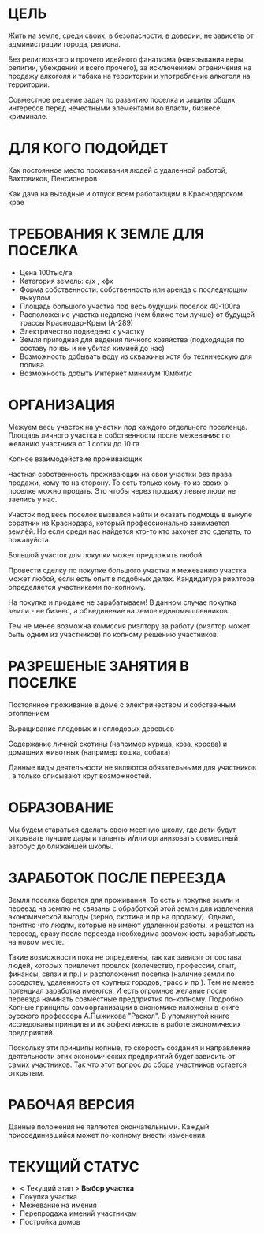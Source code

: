 # ЦЕЛЬ

Жить на земле, среди своих, в безопасности, в доверии, не зависеть от администрации города, региона.

Без религиозного и прочего идейного фанатизма (навязывания веры, религии, убеждений и всего прочего), за исключением ограничения на продажу алкоголя и табака на территории и употребление алкоголя на территории.

Совместное решение задач по развитию поселка и защиты общих интересов перед нечестными элементами во власти, бизнесе, криминале.

# ДЛЯ КОГО ПОДОЙДЕТ

Как постоянное место проживания людей с удаленной работой, Вахтовиков, Пенсионеров

Как дача на выходные и отпуск всем работающим в Краснодарском крае

# ТРЕБОВАНИЯ К ЗЕМЛЕ ДЛЯ ПОСЕЛКА

- Цена 100тыс/га
- Категория земель: с/x , кфх
- Форма собственности: собственность или аренда с последующим выкупом 
- Площадь большого участка под весь будущий поселок 40-100га
- Расположение участка недалеко (чем ближе тем лучше) от будущей трассы Краснодар-Крым (А-289)
- Электричество подведено к участку
- Земля пригодная для ведения личного хозяйства (подходящая по составу почвы и не убитая химией до нас)
- Возможность добывать воду из скважины хотя бы техническую для полива.
- Возможность добыть Интернет минимум 10мбит/с

# ОРГАНИЗАЦИЯ

Межуем весь участок на участки под каждого отдельного поселенца. Площадь личного участка в собственности после межевания: по желанию участника от 1 сотки до 10 га.

Копное взаимодействие проживающих

Частная собственность проживающих на свои участки без права продажи, кому-то на сторону. То есть только кому-то из своих в поселке можно продать. Это чтобы через продажу левые люди не заелись у нас.

Участок под весь поселок вызвался найти и оказать подмощь в выкупе соратник из Краснодара, который профессионально занимается землёй. Но если среди нас найдется кто-то кто захочет это сделать, то пожалуйста.

Большой участок для покупки может предложить любой

Провести сделку по покупке большого участка и межеванию участка может любой, если есть опыт в подобных делах. Кандидатура риэлтора определяется участниками по-копному.

На покупке и продаже не зарабатываем! В данном случае покупка земли - не бизнес, а объединение на земле единомышленников.

Тем не менее возможна комиссия риэлтору за работу (риэлтор может быть одним из участников) по копному решению участников.

# РАЗРЕШЕНЫЕ ЗАНЯТИЯ В ПОСЕЛКЕ

Постоянное проживание в доме с электричеством и собственным отоплением

Выращивание плодовых и неплодовых деревьев

Содержание личной скотины (например курица, коза, корова) и домашних животных (например кошка, собака)

Данные виды деятельности не являются обязательными для участников , а только описывают круг возможностей.

#  ОБРАЗОВАНИЕ 

Мы будем стараться сделать свою местную школу, где дети будут открывать лучшие дары и таланты и/или организовать совместный автобус до ближайшей школы.

# ЗАРАБОТОК ПОСЛЕ ПЕРЕЕЗДА

Земля поселка берется для проживания. То есть и покупка земли и переезд на землю не связаны с обработкой этой земли для извлечения экономической выгоды (зерно, скотина и пр на продажу). Однако, понятно что людям, которые не имеют удаленной работы, и решатся на переезд, сразу после переезда необходима возможность зарабатывать на новом месте.

Такие возможности пока не определены, так как зависят от состава людей, которых привлечет поселок (колечество, профессии, опыт, финансы, связи и пр.) и расположения поселка (наличие земли по соседству, удаленность от крупных городов, трасс и пр ). Тем не менее потенциал заработка имеются. И есть огромное желание после переезда начинать совместные предприятия по-копному. Подробно Копные принципы самоорганизации в экономике изложены в книге русского профессора А.Пыжикова "Раскол". В упомянутой книге исследованы принципы и их эффективность в работе экономичесих предприятий.

Поскольку эти принципы копные, то скорость создания и направление деятельности этих экономических предприятий будет зависить от самих участников. Так что этот вопрос до сбора участников остается открытым.

# РАБОЧАЯ ВЕРСИЯ

Данные положения не являются окончательными. Каждый присоединившийся может по-копному внести изменения.

# ТЕКУЩИЙ СТАТУС
* < Текущий этап > **Выбор участка**
* Покупка участка
* Межевание на имения
* Перепродажа имений участникам
* Постройка домов


 